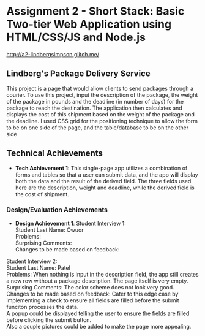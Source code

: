 Assignment 2 - Short Stack: Basic Two-tier Web Application using HTML/CSS/JS and Node.js  
===

http://a2-lindbergsimpson.glitch.me/

## Lindberg's Package Delivery Service
This project is a page that would allow clients to send packages through a courier. To use this project, input the description of the package, the weight of the package in pounds and the deadline (in number of days) for the package to reach the destination. The application then calculates and displays the cost of this shipment based on the weight of the package and the deadline. I used CSS grid for the positioning technique to allow the form to be on one side of the page, and the table/database to be on the other side


## Technical Achievements
- **Tech Achievement 1**: This single-page app utilizes a combination of forms and tables so that a user can submit data, and the app will display both the data and the result of the derived field. The three fields used here are the description, weight and deadline, while the derived field is the cost of shipment.

### Design/Evaluation Achievements
- **Design Achievement 1**: 
Student Interview 1: <br />
Student Last Name: Owuor <br />
Problems: <br />
Surprising Comments: <br />
Changes to be made based on feedback: <br />

Student Interview 2: <br />
Student Last Name: Patel <br />
Problems: When nothing is input in the description field, the app still creates a new row without a package description. The page itself is very empty. <br />
Surprising Comments: The color scheme does not look very good. <br />
Changes to be made based on feedback: Cater to this edge case by implementing a check to ensure all fields are filled before the submit funciton processes the data. <br />
A popup could be displayed telling the user to ensure the fields are filled before clicking the submit button. <br />
Also a couple pictures could be added to make the page more appealing.
